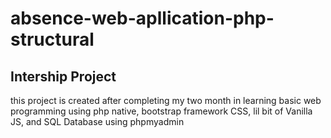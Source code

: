 # absence-web-apllication-php-structural
## Intership Project
this project is created after completing my two month in learning basic web programming using php native, bootstrap framework CSS, lil bit of Vanilla JS, and SQL Database using phpmyadmin
